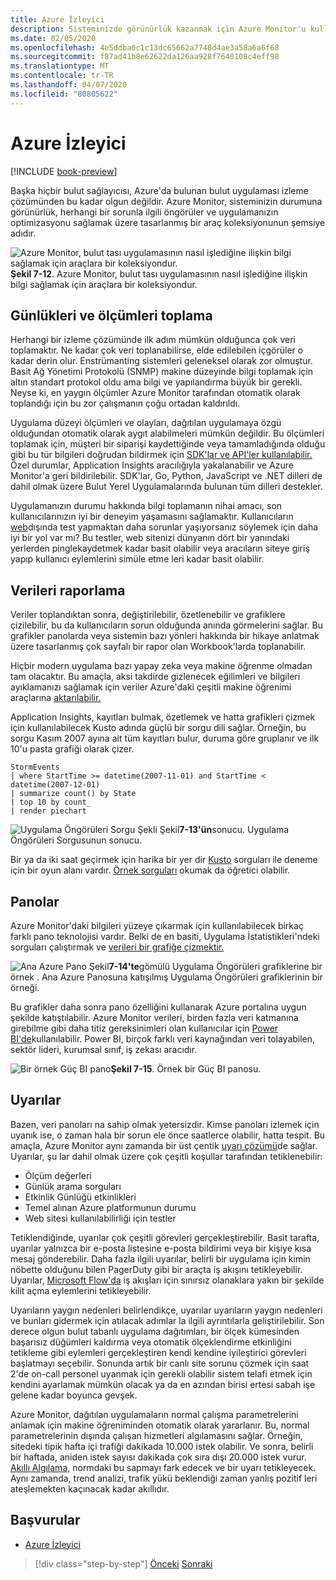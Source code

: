 ```yaml
---
title: Azure İzleyici
description: Sisteminizde görünürlük kazanmak için Azure Monitor'u kullanmak çalışıyor.
ms.date: 02/05/2020
ms.openlocfilehash: 4e5ddba6c1c13dc65662a7748d4ae3a58a6a6f68
ms.sourcegitcommit: f87ad41b8e62622da126aa928f7640108c4eff98
ms.translationtype: MT
ms.contentlocale: tr-TR
ms.lasthandoff: 04/07/2020
ms.locfileid: "80805622"
---
```

# <a name="azure-monitor"></a>Azure İzleyici

[!INCLUDE [book-preview](../../../includes/book-preview.md)]

Başka hiçbir bulut sağlayıcısı, Azure'da bulunan bulut uygulaması izleme çözümünden bu kadar olgun değildir. Azure Monitor, sisteminizin durumuna görünürlük, herhangi bir sorunla ilgili öngörüler ve uygulamanızın optimizasyonu sağlamak üzere tasarlanmış bir araç koleksiyonunun şemsiye adıdır.

![Azure Monitor, bulut tası uygulamasının nasıl işlediğine ilişkin bilgi sağlamak için araçlara bir koleksiyondur. ](./media/azure-monitor.png)
 **Şekil 7-12**. Azure Monitor, bulut tası uygulamasının nasıl işlediğine ilişkin bilgi sağlamak için araçlara bir koleksiyondur.

## <a name="gathering-logs-and-metrics"></a>Günlükleri ve ölçümleri toplama

Herhangi bir izleme çözümünde ilk adım mümkün olduğunca çok veri toplamaktır. Ne kadar çok veri toplanabilirse, elde edilebilen içgörüler o kadar derin olur. Enstrümanting sistemleri geleneksel olarak zor olmuştur. Basit Ağ Yönetimi Protokolü (SNMP) makine düzeyinde bilgi toplamak için altın standart protokol oldu ama bilgi ve yapılandırma büyük bir gerekli. Neyse ki, en yaygın ölçümler Azure Monitor tarafından otomatik olarak toplandığı için bu zor çalışmanın çoğu ortadan kaldırıldı.

Uygulama düzeyi ölçümleri ve olayları, dağıtılan uygulamaya özgü olduğundan otomatik olarak aygıt alabilmeleri mümkün değildir. Bu ölçümleri toplamak için, müşteri bir siparişi kaydettiğinde veya tamamladığında olduğu gibi bu tür bilgileri doğrudan bildirmek için [SDK'lar ve API'ler kullanılabilir.](https://docs.microsoft.com/azure/azure-monitor/app/api-custom-events-metrics) Özel durumlar, Application Insights aracılığıyla yakalanabilir ve Azure Monitor'a geri bildirilebilir. SDK'lar, Go, Python, JavaScript ve .NET dilleri de dahil olmak üzere Bulut Yerel Uygulamalarında bulunan tüm dilleri destekler.

Uygulamanızın durumu hakkında bilgi toplamanın nihai amacı, son kullanıcılarınızın iyi bir deneyim yaşamasını sağlamaktır. Kullanıcıların [web](https://docs.microsoft.com/azure/azure-monitor/app/monitor-web-app-availability)dışında test yapmaktan daha sorunlar yaşıyorsanız söylemek için daha iyi bir yol var mı? Bu testler, web sitenizi dünyanın dört bir yanındaki yerlerden pinglekaydetmek kadar basit olabilir veya aracıların siteye giriş yapıp kullanıcı eylemlerini simüle etme leri kadar basit olabilir.

## <a name="reporting-data"></a>Verileri raporlama

Veriler toplandıktan sonra, değiştirilebilir, özetlenebilir ve grafiklere çizilebilir, bu da kullanıcıların sorun olduğunda anında görmelerini sağlar. Bu grafikler panolarda veya sistemin bazı yönleri hakkında bir hikaye anlatmak üzere tasarlanmış çok sayfalı bir rapor olan Workbook'larda toplanabilir.

Hiçbir modern uygulama bazı yapay zeka veya makine öğrenme olmadan tam olacaktır. Bu amaçla, aksi takdirde gizlenecek eğilimleri ve bilgileri ayıklamanızı sağlamak için veriler Azure'daki çeşitli makine öğrenimi araçlarına [aktarılabilir.](https://www.youtube.com/watch?v=Cuza-I1g9tw)

Application Insights, kayıtları bulmak, özetlemek ve hatta grafikleri çizmek için kullanılabilecek Kusto adında güçlü bir sorgu dili sağlar. Örneğin, bu sorgu Kasım 2007 ayına ait tüm kayıtları bulur, duruma göre gruplanır ve ilk 10'u pasta grafiği olarak çizer.

```kusto
StormEvents
| where StartTime >= datetime(2007-11-01) and StartTime < datetime(2007-12-01)
| summarize count() by State
| top 10 by count_
| render piechart
```

![Uygulama Öngörüleri Sorgu](./media/azure-monitor.png)
Şekli Şekil**7-13'ün**sonucu. Uygulama Öngörüleri Sorgusunun sonucu.

Bir ya da iki saat geçirmek için harika bir yer dir [Kusto](https://dataexplorer.azure.com/clusters/help/databases/Samples) sorguları ile deneme için bir oyun alanı vardır. [Örnek sorguları](https://docs.microsoft.com/azure/kusto/query/samples) okumak da öğretici olabilir.

## <a name="dashboards"></a>Panolar

Azure Monitor'daki bilgileri yüzeye çıkarmak için kullanılabilecek birkaç farklı pano teknolojisi vardır. Belki de en basiti, Uygulama İstatistikleri'ndeki sorguları çalıştırmak ve [verileri bir grafiğe çizmektir.](https://docs.microsoft.com/azure/azure-monitor/learn/tutorial-app-dashboards)

![Ana Azure Pano](./media/azure-monitor.png)
Şekil**7-14'te**gömülü Uygulama Öngörüleri grafiklerine bir örnek . Ana Azure Panosuna katışılmış Uygulama Öngörüleri grafiklerinin bir örneği.

Bu grafikler daha sonra pano özelliğini kullanarak Azure portalına uygun şekilde katıştılabilir. Azure Monitor verileri, birden fazla veri katmanına girebilme gibi daha titiz gereksinimleri olan kullanıcılar için [Power BI'de](https://powerbi.microsoft.com/)kullanılabilir. Power BI, birçok farklı veri kaynağından veri tolayabilen, sektör lideri, kurumsal sınıf, iş zekası aracıdır.

![Bir örnek Güç](./media/azure-monitor.png)
BI pano**Şekil 7-15**. Örnek bir Güç BI panosu.

## <a name="alerts"></a>Uyarılar

Bazen, veri panoları na sahip olmak yetersizdir. Kimse panoları izlemek için uyanık ise, o zaman hala bir sorun ele önce saatlerce olabilir, hatta tespit. Bu amaçla, Azure Monitor aynı zamanda bir üst çentik [uyarı çözümü](https://docs.microsoft.com/azure/azure-monitor/platform/alerts-overview)de sağlar. Uyarılar, şu lar dahil olmak üzere çok çeşitli koşullar tarafından tetiklenebilir:

- Ölçüm değerleri
- Günlük arama sorguları
- Etkinlik Günlüğü etkinlikleri
- Temel alınan Azure platformunun durumu
- Web sitesi kullanılabilirliği için testler

Tetiklendiğinde, uyarılar çok çeşitli görevleri gerçekleştirebilir. Basit tarafta, uyarılar yalnızca bir e-posta listesine e-posta bildirimi veya bir kişiye kısa mesaj gönderebilir. Daha fazla ilgili uyarılar, belirli bir uygulama için kimin nöbette olduğunu bilen PagerDuty gibi bir araçta iş akışını tetikleyebilir. Uyarılar, [Microsoft Flow'da](https://flow.microsoft.com/) iş akışları için sınırsız olanaklara yakın bir şekilde kilit açma eylemlerini tetikleyebilir.

Uyarıların yaygın nedenleri belirlendikçe, uyarılar uyarıların yaygın nedenleri ve bunları gidermek için atılacak adımlar la ilgili ayrıntılarla geliştirilebilir. Son derece olgun bulut tabanlı uygulama dağıtımları, bir ölçek kümesinden başarısız düğümleri kaldırma veya otomatik ölçeklendirme etkinliğini tetikleme gibi eylemleri gerçekleştiren kendi kendine iyileştirici görevleri başlatmayı seçebilir. Sonunda artık bir canlı site sorunu çözmek için saat 2'de on-call personel uyanmak için gerekli olabilir sistem telafi etmek için kendini ayarlamak mümkün olacak ya da en azından birisi ertesi sabah işe gelene kadar boyunca gevşek.

Azure Monitor, dağıtılan uygulamaların normal çalışma parametrelerini anlamak için makine öğreniminden otomatik olarak yararlanır. Bu, normal parametrelerinin dışında çalışan hizmetleri algılamasını sağlar. Örneğin, sitedeki tipik hafta içi trafiği dakikada 10.000 istek olabilir. Ve sonra, belirli bir haftada, aniden istek sayısı dakikada çok sıra dışı 20.000 istek vurur. [Akıllı Algılama,](https://docs.microsoft.com/azure/azure-monitor/app/proactive-diagnostics) normdaki bu sapmayı fark edecek ve bir uyarı tetikleyecek. Aynı zamanda, trend analizi, trafik yükü beklendiği zaman yanlış pozitif leri ateşlemekten kaçınacak kadar akıllıdır.

## <a name="references"></a>Başvurular

- [Azure İzleyici](https://docs.microsoft.com/azure/azure-monitor/overview)

>[!div class="step-by-step"]
>[Önceki](monitoring-azure-kubernetes.md)
>[Sonraki](identity.md)
